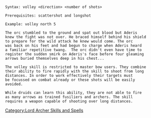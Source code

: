     Syntax: volley <direction> <number of shots>

    Prerequisites: scattershot and longshot

    Example: volley north 5

    The orc stumbled to the ground and spat out blood but Aderis
    knew the fight was not over. He braced himself behind his shield
    to prepare for the wild attack he knew would come. The orc
    was back on his feet and had begun to charge when Aderis heard
    a familiar repetitive twang.  The orc didn't even have time to
    register the sudden smirk on Aderis's face before four gleaming
    arrows buried themselves deep in his chest...

    The volley skill is restricted to master bow users. They combine
    their ability to fire rapidly with the skill to shoot from long
    distances. In order to work effectively their targets must
    be focussed on combat already or these shots will be easily
    avoided.

    While druids can learn this ability, they are not able to fire
    as many arrows as trained fusiliers and archers. The skill
    requires a weapon capable of shooting over long distances.

[Category:Lord Archer Skills and
Spells](Category:Lord_Archer_Skills_and_Spells "wikilink")
